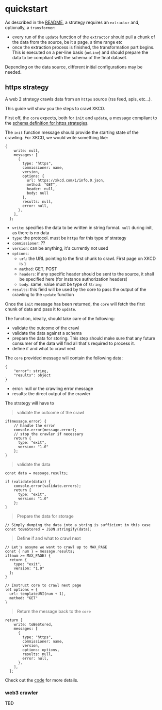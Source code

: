 # quickstart
As described in the [README](https://github.com/neume-network/strategies/readme.md), a strategy requires an `extractor` and, optionally, a `transformer`:

- every run of the `update` function of the `extractor` should pull a chunk of the data from the source, be it a page, a time range etc
- once the extraction process is finished, the transformation part begins. This is executed on a per-line basis (`onLine`) and should prepare the data to be compliant with the schema of the final dataset.

Depending on the data source, different initial configurations may be needed.

## https strategy
A web 2 strategy crawls data from an `https` source (rss feed, apis, etc...). 

This guide will show you the steps to crawl XKCD.

First off, the `core` expects, both for `init` and `update`, a message compliant to the [schema definition for https strategies](https://github.com/neume-network/schema/blob/main/src/schema.mjs).

The `init` function message should provide the starting state of the crawling. For XKCD, we would write something like:
```
{
    write: null,
    messages: [
      {
        type: "https",
        commissioner: name,
        version,
        options: {
          url: https://xkcd.com/1/info.0.json,
          method: "GET",
          header: null,
          body: null
        },
        results: null,
        error: null,
      },
    ],
  };
```

* `write`: specifies the data to be written in string format. `null` during init, as there is no data
* `type`: the protocol. must be `https` for this type of strategy
* `commissioner`: ??
* `version`: can be anything, it's currently not used
* `options`:
  * `url`: the URL pointing to the first chunk to crawl. First page on XKCD is `1`
  * `method`: GET, POST
  * `headers`: if any specific header should be sent to the source, it shall be specified here (for instance authorization headers)
  * `body`: same, value must be type of `String`
* `results`: this field will be used by the core to pass the output of the crawling to the `update` function

Once the `init` message has been returned, the `core` will fetch the first chunk of data and pass it to `update`. 

The function, ideally, should take care of the following:

* validate the outcome of the crawl
* validate the data against a schema
* prepare the data for storing. This step should make sure that any future consumer of the data will find all that's required to process it.
* define if and what to crawl next

The `core` provided message will contain the following data:
```
{
    "error": string,
    "results": object
}
```

* error: null or the crawling error message
* results: the direct output of the crawler

The strategy will have to

> validate the outcome of the crawl
```
if(message.error) {
    // handle the error
    console.error(message.error);
    // stop the crawler if necessary
    return {
      type: "exit",
      version: "1.0"
    };
}
```

> validate the data
```
const data = message.results;

if (validate(data)) {
    console.error(validate.errors);
    return {
      type: "exit",
      version: "1.0"
    };
}
```

> Prepare the data for storage
```
// Simply dumping the data into a string is sufficient in this case
const toBeStored = JSON.stringify(data);
```

> Define if and what to crawl next
```
// Let's assume we want to crawl up to MAX_PAGE
const { num } = message.results;
if(num >= MAX_PAGE) {
  return {
    type: "exit",
    version: "1.0"
  };
}

// Instruct core to crawl next page
let options = {
  url: templateURI(num + 1),
  method: "GET"
}
```

> Return the message back to the `core`
```
return {
    write: toBeStored,
    messages: [
      {
        type: "https",
        commissioner: name,
        version,
        options: options,
        results: null,
        error: null,
      },
    ],
  };
```

Check out the [code](https://github.com/neume-network/strategies/blob/main/src/strategies/get-xkcd/extractor.mjs) for more details.

### web3 crawler
TBD